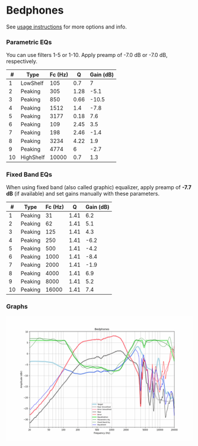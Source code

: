 # Bedphones
See [usage instructions](https://github.com/jaakkopasanen/AutoEq#usage) for more options and info.

### Parametric EQs
You can use filters 1-5 or 1-10. Apply preamp of -7.0 dB or -7.0 dB, respectively.

|   # | Type      |   Fc (Hz) |    Q |   Gain (dB) |
|-----|-----------|-----------|------|-------------|
|   1 | LowShelf  |       105 | 0.7  |         7   |
|   2 | Peaking   |       305 | 1.28 |        -5.1 |
|   3 | Peaking   |       850 | 0.66 |       -10.5 |
|   4 | Peaking   |      1512 | 1.4  |        -7.8 |
|   5 | Peaking   |      3177 | 0.18 |         7.6 |
|   6 | Peaking   |       109 | 2.45 |         3.5 |
|   7 | Peaking   |       198 | 2.46 |        -1.4 |
|   8 | Peaking   |      3234 | 4.22 |         1.9 |
|   9 | Peaking   |      4774 | 6    |        -2.7 |
|  10 | HighShelf |     10000 | 0.7  |         1.3 |

### Fixed Band EQs
When using fixed band (also called graphic) equalizer, apply preamp of **-7.7 dB** (if available) and set gains manually with these parameters.

|   # | Type    |   Fc (Hz) |    Q |   Gain (dB) |
|-----|---------|-----------|------|-------------|
|   1 | Peaking |        31 | 1.41 |         6.2 |
|   2 | Peaking |        62 | 1.41 |         5.1 |
|   3 | Peaking |       125 | 1.41 |         4.3 |
|   4 | Peaking |       250 | 1.41 |        -6.2 |
|   5 | Peaking |       500 | 1.41 |        -4.2 |
|   6 | Peaking |      1000 | 1.41 |        -8.4 |
|   7 | Peaking |      2000 | 1.41 |        -1.9 |
|   8 | Peaking |      4000 | 1.41 |         6.9 |
|   9 | Peaking |      8000 | 1.41 |         5.2 |
|  10 | Peaking |     16000 | 1.41 |         7.4 |

### Graphs
![](./Bedphones.png)
